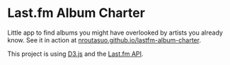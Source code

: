 # Last.fm Album Charter

Little app to find albums you might have overlooked by artists you already know. See it in action at [nroutasuo.github.io/lastfm-album-charter](https://nroutasuo.github.io/lastfm-album-charter).

This project is using [D3.js](d3js.org) and the [Last.fm API](http://www.last.fm/api).
